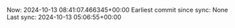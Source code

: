Now: 2024-10-13 08:41:07.466345+00:00 Earliest commit since sync: None Last sync: 2024-10-13 05:06:55+00:00

